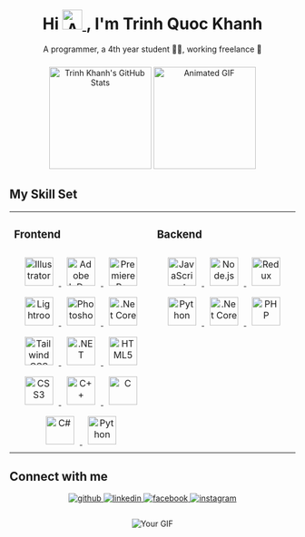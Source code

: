 <div align="center">
  <h1 align="center" class="heading-element" dir="auto">
    Hi 
    <a target="_blank" rel="noopener noreferrer nofollow" href="https://camo.githubusercontent.com/d552948e7884c41fde2d32b9221d79f0df2076c7d824aaab954ca93f53d95884/68747470733a2f2f6d656469612e67697068792e636f6d2f6d656469612f6876524a434c467a6361737252346961377a2f67697068792e676966">
        <img src="https://camo.githubusercontent.com/d552948e7884c41fde2d32b9221d79f0df2076c7d824aaab954ca93f53d95884/68747470733a2f2f6d656469612e67697068792e636f6d2f6d656469612f6876524a434c467a6361737252346961377a2f67697068792e676966" style="width: 35px; max-width: 100%; display: inline-block;" alt="Animated Image" />
    </a>, 
    I'm  Trinh Quoc Khanh
</h1>
  <p>A programmer, a 4th year student 👨‍💻, working freelance 🚀</p>
</div>

###
<div align="center">
  <img src="https://github-readme-stats.vercel.app/api?username=trinhkhanh29&show_icons=true&count_private=true&hide_border=true" alt="Trinh Khanh's GitHub Stats" style="height: 180px; width: auto;" />
  <img src="https://media.giphy.com/media/LBFPLXkgoVm80dx6sP/giphy.gif" alt="Animated GIF" style="height: 180px; width: auto; margin-right: 0;" />
</div>

###

## My Skill Set  
<table><tr><td valign="top" width="33%">

### Frontend  
<div align="center">  
<a href="https://www.adobe.com/in/products/illustrator.html" target="_blank">
    <img style="margin: 10px" src="https://profilinator.rishav.dev/skills-assets/adobe_illustrator-icon.svg" alt="Illustrator" height="50" />
</a>  
<a href="https://www.adobe.com/in/products/indesign.html" target="_blank">
    <img style="margin: 10px" src="https://profilinator.rishav.dev/skills-assets/adobeindesign.svg" alt="Adobe InDesign" height="50" />
</a>  
<a href="https://www.adobe.com/in/products/premiere.html" target="_blank">
    <img style="margin: 10px" src="https://profilinator.rishav.dev/skills-assets/adobepremierepro.png" alt="Premiere Pro" height="50" />
</a>  
<a href="https://www.adobe.com/products/photoshop-lightroom.html" target="_blank">
    <img style="margin: 10px" src="https://profilinator.rishav.dev/skills-assets/lightroom.png" alt="Lightroom" height="50" />
</a>  
<a href="https://www.adobe.com/in/products/photoshop.html" target="_blank">
    <img style="margin: 10px" src="https://profilinator.rishav.dev/skills-assets/photoshop-plain.svg" alt="Photoshop" height="50" />
</a>  
<a href="https://dotnet.microsoft.com/download" target="_blank">
    <img style="margin: 10px" src="https://profilinator.rishav.dev/skills-assets/dotnetcore.png" alt=".Net Core" height="50" />
</a>  
<a href="https://www.tailwindcss.com/" target="_blank">
    <img style="margin: 10px" src="https://profilinator.rishav.dev/skills-assets/tailwindcss.svg" alt="Tailwind CSS" height="50" />
</a>  
<a href="https://dotnet.microsoft.com/download/dotnet-framework" target="_blank">
    <img style="margin: 10px" src="https://profilinator.rishav.dev/skills-assets/dot-net-original-wordmark.svg" alt=".NET" height="50" />
</a>  
<a href="https://en.wikipedia.org/wiki/HTML5" target="_blank">
    <img style="margin: 10px" src="https://profilinator.rishav.dev/skills-assets/html5-original-wordmark.svg" alt="HTML5" height="50" />
</a>  
<a href="https://www.w3schools.com/css/" target="_blank">
    <img style="margin: 10px" src="https://profilinator.rishav.dev/skills-assets/css3-original-wordmark.svg" alt="CSS3" height="50" />
</a>  
<a href="https://www.cplusplus.com/" target="_blank">
    <img style="margin: 10px" src="https://profilinator.rishav.dev/skills-assets/cplusplus-original.svg" alt="C++" height="50" />
</a>  
<a href="https://www.cprogramming.com/" target="_blank">
    <img style="margin: 10px" src="https://profilinator.rishav.dev/skills-assets/c-original.svg" alt="C" height="50" />
</a>  
<a href="https://docs.microsoft.com/en-us/dotnet/csharp/" target="_blank">
    <img style="margin: 10px" src="https://profilinator.rishav.dev/skills-assets/csharp-original.svg" alt="C#" height="50" />
</a>  
<a href="https://www.python.org/" target="_blank">
    <img style="margin: 10px" src="https://profilinator.rishav.dev/skills-assets/python-original.svg" alt="Python" height="50" />
</a>  
</div>

</td><td valign="top" width="33%">

### Backend  
<div align="center">  
<a href="https://www.javascript.com/" target="_blank">
    <img style="margin: 10px" src="https://profilinator.rishav.dev/skills-assets/javascript-original.svg" alt="JavaScript" height="50" />
</a>  
<a href="https://nodejs.org/" target="_blank">
    <img style="margin: 10px" src="https://profilinator.rishav.dev/skills-assets/nodejs-original-wordmark.svg" alt="Node.js" height="50" />
</a>  
<a href="https://redux.js.org/" target="_blank">
    <img style="margin: 10px" src="https://profilinator.rishav.dev/skills-assets/redux-original.svg" alt="Redux" height="50" />
</a>  
<a href="https://www.python.org/" target="_blank">
    <img style="margin: 10px" src="https://profilinator.rishav.dev/skills-assets/python-original.svg" alt="Python" height="50" />
</a>  
<a href="https://dotnet.microsoft.com/download" target="_blank">
    <img style="margin: 10px" src="https://profilinator.rishav.dev/skills-assets/dotnetcore.png" alt=".Net Core" height="50" />
</a>  
<a href="https://www.php.net/" target="_blank">
    <img style="margin: 10px" src="https://profilinator.rishav.dev/skills-assets/php-original.svg" alt="PHP" height="50" />
</a>  
</div>

</td></tr></table>

###

## Connect with me  
<div align="center">
<a href="https://github.com/trinhkhanh29" target="_blank">
<img src=https://img.shields.io/badge/github-%2324292e.svg?&style=for-the-badge&logo=github&logoColor=white alt=github style="margin-bottom: 5px;" />
</a>
<a href="https://linkedin.com/in/trinhkhanhh/" target="_blank">
<img src=https://img.shields.io/badge/linkedin-%231E77B5.svg?&style=for-the-badge&logo=linkedin&logoColor=white alt=linkedin style="margin-bottom: 5px;" />
</a>
<a href="https://www.facebook.com/lawyer.trinh/" target="_blank">
<img src=https://img.shields.io/badge/facebook-%232E87FB.svg?&style=for-the-badge&logo=facebook&logoColor=white alt=facebook style="margin-bottom: 5px;" />
</a>
<a href="https://instagram.com/lawyer.trinh/" target="_blank">
<img src=https://img.shields.io/badge/instagram-%23000000.svg?&style=for-the-badge&logo=instagram&logoColor=white alt=instagram style="margin-bottom: 5px;" />
</a>  
</div>  

###
<div align="center">
  <img src="https://i.pinimg.com/originals/b4/9d/3e/b49d3e861f2a06ba58bd8d5d2b9c9cf5.gif" alt="Your GIF" style="max-width: 100%; height: auto;" />
</div>


